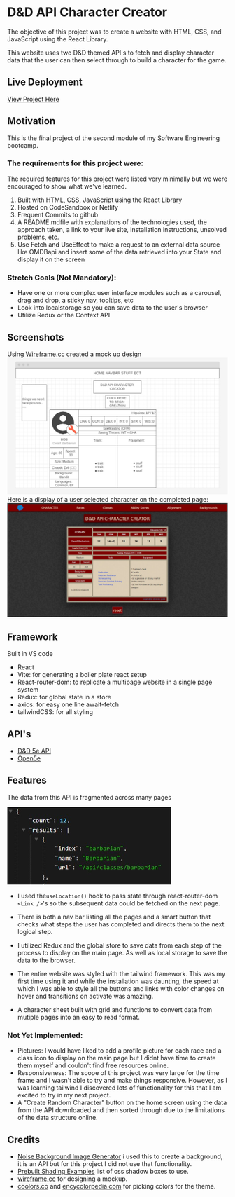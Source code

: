 # D&D API Character Creator

The objective of this project was to create a website with HTML, CSS, and JavaScript using the React Library.

This website uses two D&D themed API's to fetch and display character data that the user can then select through to build a character for the game.
## Live Deployment
 [View Project Here](https://magnificent-zuccutto-9e11d8.netlify.app/)

## Motivation
This is the final project of the second module of my Software Engineering bootcamp. 

### The requirements for this project were:
The required features for this project were listed very minimally but we were encouraged to show what we've learned.

1. Built with HTML, CSS, JavaScript using the React Library
2. Hosted on CodeSandbox or Netlify
3. Frequent Commits to github
4. A README.mdfile with explanations of the technologies used, the approach taken, a link to your live site, installation instructions, unsolved problems, etc.
5. Use Fetch and UseEffect to make a request to an external data source like OMDBapi and insert some of the data retrieved into your State and display it on the screen
### Stretch Goals (Not Mandatory):
- Have one or more complex user interface modules such as a carousel, drag and drop, a sticky nav, tooltips, etc
- Look into localstorage so you can save data to the user's browser
- Utilize Redux or the Context API

## Screenshots
Using [Wireframe.cc](https://wireframe.cc/J1oUMu) created a mock up design
![image of display page](/src/assets/wireframe.jpg)
Here is a display of a user selected character on the completed page:
![image of game board](/src/assets/finished.jpg)

## Framework
Built in VS code
- React
- Vite: for generating a boiler plate react setup 
- React-router-dom: to replicate a multipage website in a single page system
- Redux: for global state in a store
- axios: for easy one line await-fetch
- tailwindCSS: for all styling

## API's
- [D&D 5e API](https://www.dnd5eapi.co/docs/#overview)
- [Open5e](https://open5e.com/)


## Features


The data from this API is fragmented across many pages 

![data sample](./src/assets/data.jpg)

- I used the```useLocation()``` hook to pass state through react-router-dom ```<Link />```'s so the subsequent data could be fetched on the next page.

- There is both a nav bar listing all the pages and a smart button that checks what steps the user has completed and directs them to the next logical step.
- I utilized Redux and the global store to save data from each step of the process to display on the main page. As well as local storage to save the data to the browser.
- The entire website was styled with the tailwind framework. This was my first time using it and while the installation was daunting, the speed at which I was able to style all the buttons and links with color changes on hover and transitions on activate was amazing. 
- A character sheet built with grid and functions to convert data from mutiple pages into an easy to read format.
### Not Yet Implemented: 
- Pictures: I would have liked to add a profile picture for each race and a class icon to display on the main page but I didnt have time to create them myself and couldn't find free resources online.
- Responsiveness: The scope of this project was very large for the time frame and I wasn't able to try and make things responsive. However, as I was learning tailwind I discovered lots of functionality for this that I am excited to try in my next project. 
- A "Create Random Character" button on the home screen using the data from the API downloaded and then sorted through due to the limitations of the data structure online.


## Credits
- [Noise Background Image Generator](https://php-noise.com/) i used this to create a background, it is an API but for this project I did not use that functionality.
- [Prebuilt Shading Examples](https://getcssscan.com/css-box-shadow-examples) list of css shadow boxes to use.
- [wireframe.cc](https://wireframe.cc/) for designing a mockup.
- [coolors.co](https://coolors.co/generate) and [encycolorpedia.com](https://encycolorpedia.com/) for picking colors for the theme.



